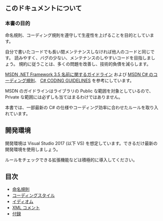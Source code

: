 ## このドキュメントについて

### 本書の目的

命名規則、コーディング規則を遵守して生産性を上げることを目的としています。

自分で書いたコードでも長い間メンテナンスしなければ他人のコードと同じです。
読みやすく、バグの少ない、メンテナンスのしやすいコードを目指しましょう。
規約に従うことは、多くの問題を改善し、技術的負債を減らします。

[MSDN .NET Framework 3.5 名前に関するガイドライン](https://msdn.microsoft.com/ja-jp/library/ms229002(v=vs.90).aspx) および [MSDN C# のコーディング規則](https://msdn.microsoft.com/ja-jp/library/ff926074.aspx)、 [C# CODING GUIDELINES](https://qiita.com/Ted-HM/items/67eddbe36b88bf2d441d) を参考にしています。

MSDN のガイドラインはライブラリの Public な範囲を対象としているので、 Private な範囲には必ずしも当てはまるわけではありません。

本書では、一部最新の C# の仕様やコーディング効率に合わせたルールを取り入れています。

## 開発環境

開発環境は Visual Studio 2017 (以下 VS) を想定しています。できるだけ最新の開発環境を使用しましょう。

ルールをチェックできる拡張機能などは積極的に導入してください。

## 目次

- [命名規則](./naming-rules.md)
- [コーディングスタイル](./coding-styles.md)
- [イディオム](./idioms.md)
- [XML コメント](./xml-comments.md)
- [付録](./appendix.md)
